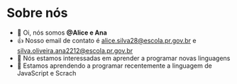 # Sobre nós
- 👋 Oi, nós somos **@Alice e Ana**
- :+1: Nosso email de contato é alice.silva28@escola.pr.gov.br e silva.oliveira.ana2212@escola.pr.gov.br
- 👀 Nós estamos interessadas em aprender a programar novas linguagens 
- 🌱 Estamos aprendendo a programar recentemente a linguagem de JavaScript e Scrach


<!---
AliceeAna/AliceeAna is a ✨ special ✨ repository because its `README.md` (this file) appears on your GitHub profile.
You can click the Preview link to take a look at your changes.
--->
